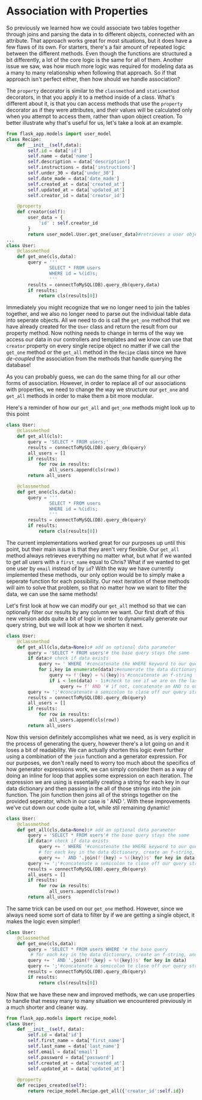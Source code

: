 # Association with Properties
So previously we learned how we could associate two tables together through joins and parsing the data in to different objects, connected with an attribute. That approach works great for most situations, but it does have a few flaws of its own. For starters, there's a fair amount of repeated logic between the different methods. Even though the functions are structured a bit differently, a lot of the core logic is the same for all of them. Another issue we saw, was how much more logic was required for modeling data as a many to many relationship when following that approach. So if that approach isn't perfect either, then how should we handle association? 

The `property` decorator is similar to the `classmethod` and `staticmethod` decorators, in that you apply it to a method inside of a class. What's different about it, is that you can access methods that use the `property` decorator as if they were attributes, and their values will be calculated only when you attempt to access them, rather than upon object creation. To better illustrate why that's useful for us, let's take a look at an example.

```py
from flask_app.models import user_model
class Recipe:
    def __init__(self,data):
        self.id = data['id']
        self.name = data['name']
        self.description = data['description']
        self.instructions = data['instructions']
        self.under_30 = data['under_30']
        self.date_made = data['date_made']
        self.created_at = data['created_at']
        self.updated_at = data['updated_at']
        self.creator_id = data['creator_id']

    @property
    def creator(self):
        user_data = {
            'id' : self.creator_id
        }
        return user_model.User.get_one(user_data)#retrieves a user object based on the recipes creator_id
...
class User:
    @classmethod
    def get_one(cls,data):
        query = '''
                SELECT * FROM users
                WHERE id = %(id)s;
                '''
        results = connectToMySQL(DB).query_db(query,data)
        if results:
            return cls(results[0])
```
Immediately you might recognize that we no longer need to join the tables together, and we also no longer need to parse out the individual table data into seperate objects. All we need to do is call the `get_one` method that we have already created for the `User` class and return the result from our property method. Now nothing needs to change in terms of the way we access our data in our controllers and templates and we know can use that `creator` property on every single recipe object no matter if we call the `get_one` method or the `get_all` method in the `Recipe` class since we have *de-coupled* the association from the methods that handle querying the database!

As you can probably guess, we can do the same thing for all our other forms of association. However, in order to replace all of our associations with properties, we need to change the way we structure our `get_one` and `get_all` methods in order to make them a bit more modular. 

Here's a reminder of how our `get_all` and `get_one` methods might look up to this point
```py
class User:
    @classmethod
    def get_all(cls):
        query = 'SELECT * FROM users;'
        results = connectToMySQL(DB).query_db(query)
        all_users = []
        if results:
            for row in results:
                all_users.append(cls(row))
        return all_users

    @classmethod
    def get_one(cls,data):
        query = '''
                SELECT * FROM users
                WHERE id = %(id)s;
                '''
        results = connectToMySQL(DB).query_db(query)
        if results:
            return cls(results[0])
```
The current implementations worked great for our purposes up until this point, but their main issue is that they aren't very flexible. Our `get_all` method always retrieves everything no matter what, but what if we wanted to get all users with a `first_name` equal to Chris? What if we wanted to get one user by `email` instead of by `id`? With the way we have currently implemented these methods, our only option would be to simply make a seperate function for each possibility. Our next iteration of these methods will aim to solve that problem, so that no matter how we want to filter the data, we can use the same methods!

Let's first look at how we can modify our `get_all` method so that we can optionally filter our results by any column we want. Our first draft of this new version adds quite a bit of logic in order to dynamically generate our query string, but we will look at how we shorten it next.
```py
class User:
    @classmethod
    def get_all(cls,data=None):# add an optional data parameter 
        query = 'SELECT * FROM users'# the base query stays the same
        if data:# check if data exists
            query += ' WHERE '#concatenate the WHERE keyword to our query string
            for i,key in enumerate(data):#enumerate the data dictionary so we can get both the index as well as the key
                query += f'{key} = %({key})s'#concatenate an f-string formatting the key into a prepared statement
                if i < len(data) - 1:#check to see if we are on the last key
                    query += f' AND '# if not, concatenate an AND to our query string in order to seperate out multiple WHERE clauses.
        query += ';'#concatenate a semicolon to close off our query string
        results = connectToMySQL(DB).query_db(query)
        all_users = []
        if results:
            for row in results:
                all_users.append(cls(row))
        return all_users
```
Now this version definitely accomplishes what we need, as is very explicit in the process of generating the query, however there's a lot going on and it loses a bit of readability. We can actually shorten this logic even further using a combination of the `join` function and a generator expression. For our purposes, we don't really need to worry too much about the specifics of how generator expressions work, we can simply consider them as a way of doing an inline for loop that applies some expression on each iteration. The expression we are using is essentailly creating a string for each key in our data dictionary and then passing in the all of those strings into the join function. The join function then joins all of the strings together on the provided seperator, which in our case is ' AND '. With these improvements we've cut down our code quite a lot, while stil remaining dynamic!
```py
class User:
    @classmethod
    def get_all(cls,data=None):# add an optional data parameter 
        query = 'SELECT * FROM users'# the base query stays the same
        if data:# check if data exists
            query += ' WHERE '#concatenate the WHERE keyword to our query string
            # for each key in the data dictionary, create an f-string, and then join all of the strings together with an AND in-between them
            query += ' AND '.join(f'{key} = %({key})s' for key in data)
        query += ';'#concatenate a semicolon to close off our query string
        results = connectToMySQL(DB).query_db(query)
        all_users = []
        if results:
            for row in results:
                all_users.append(cls(row))
        return all_users
```
The same trick can be used on our `get_one` method. However, since we always need some sort of data to filter by if we are getting a single object, it makes the logic even simpler!
```py
class User:
    @classmethod
    def get_one(cls,data):
        query = 'SELECT * FROM users WHERE '# the base query 
         # for each key in the data dictionary, create an f-string, and then join all of the strings together with an AND in-between them
        query += ' AND '.join(f'{key} = %({key})s' for key in data)
        query += ';'#concatenate a semicolon to close off our query string
        results = connectToMySQL(DB).query_db(query)
        if results:
            return cls(results[0])
```
Now that we have these new and improved methods, we can use properties to handle that messy many to many situation we encountered previously in a much shorter and cleaner way.
```py
from flask_app.models import recipe_model
class User:
    def __init__(self, data):
        self.id = data['id']
        self.first_name = data['first_name']
        self.last_name = data['last_name']
        self.email = data['email']
        self.password = data['password']
        self.created_at = data['created_at']
        self.updated_at = data['updated_at']
    
    @property
    def recipes_created(self):
        return recipe_model.Recipe.get_all({'creator_id':self.id})
```
